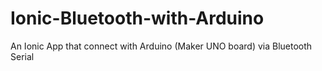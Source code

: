 # Ionic-Bluetooth-with-Arduino
An Ionic App that connect with Arduino (Maker UNO board) via Bluetooth Serial
